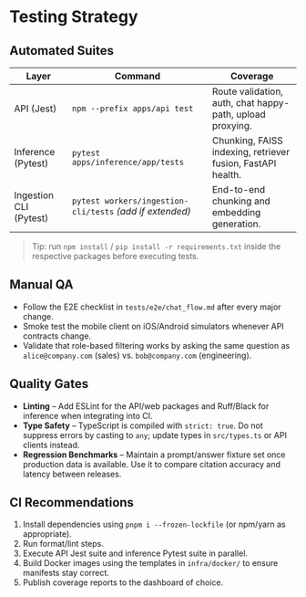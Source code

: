 # Testing Strategy

## Automated Suites

| Layer | Command | Coverage |
| ----- | ------- | -------- |
| API (Jest) | `npm --prefix apps/api test` | Route validation, auth, chat happy-path, upload proxying. |
| Inference (Pytest) | `pytest apps/inference/app/tests` | Chunking, FAISS indexing, retriever fusion, FastAPI health. |
| Ingestion CLI (Pytest) | `pytest workers/ingestion-cli/tests` *(add if extended)* | End-to-end chunking and embedding generation. |

> Tip: run `npm install` / `pip install -r requirements.txt` inside the respective packages before executing tests.

## Manual QA

- Follow the E2E checklist in `tests/e2e/chat_flow.md` after every major change.
- Smoke test the mobile client on iOS/Android simulators whenever API contracts change.
- Validate that role-based filtering works by asking the same question as `alice@company.com` (sales) vs. `bob@company.com` (engineering).

## Quality Gates

- **Linting** – Add ESLint for the API/web packages and Ruff/Black for inference when integrating into CI.
- **Type Safety** – TypeScript is compiled with `strict: true`. Do not suppress errors by casting to `any`; update types in `src/types.ts` or API clients instead.
- **Regression Benchmarks** – Maintain a prompt/answer fixture set once production data is available. Use it to compare citation accuracy and latency between releases.

## CI Recommendations

1. Install dependencies using `pnpm i --frozen-lockfile` (or npm/yarn as appropriate).
2. Run format/lint steps.
3. Execute API Jest suite and inference Pytest suite in parallel.
4. Build Docker images using the templates in `infra/docker/` to ensure manifests stay correct.
5. Publish coverage reports to the dashboard of choice.
